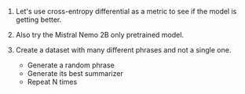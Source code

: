 1. Let's use cross-entropy differential as a metric to see if the model is getting better.

2. Also try the Mistral Nemo 2B only pretrained model.

3. Create a dataset with many different phrases and not a single one. 
    - Generate a random phrase
    - Generate its best summarizer
    - Repeat N times 